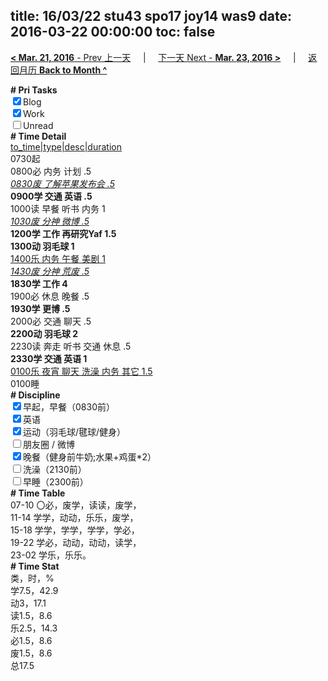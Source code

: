 title: 16/03/22 stu43 spo17 joy14 was9
date: 2016-03-22 00:00:00
toc: false
---
[**< Mar. 21, 2016** - Prev 上一天](/lifelogs/2016/03/d21.html) &nbsp; &nbsp; | &nbsp; &nbsp; [下一天 Next - **Mar. 23, 2016 >**](/lifelogs/2016/03/d23.html) &nbsp; &nbsp; |  &nbsp; &nbsp; [返回月历 **Back to Month ^**](/lifelogs/2016/03/index.html)
<br/><div><b># Pri Tasks</b></div><div><input checked="true" type="checkbox"/>Blog</div><div><input checked="true" type="checkbox"/>Work</div><div><input type="checkbox"/>Unread</div><div><b># Time Detail</b></div><div><u>to_time|type|desc|duration</u></div><div>0730起</div><div>0800必 内务 计划 .5</div><div><u><i>0830废 了解苹果发布会 .5</i></u></div><div><b>0900学 交通 英语 .5</b></div><div>1000读 早餐 听书 内务 1</div><div><u><i>1030废 分神 微博 .5</i></u></div><div><b>1200学 工作 再研究Yaf 1.5</b></div><div><b>1300动 羽毛球 1</b></div><div><u>1400乐 内务 午餐 美剧 1</u></div><div><u><i>1430废 分神 荒废 .5</i></u></div><div><b>1830学 工作 4</b></div><div>1900必 休息 晚餐 .5</div><div><b>1930学 更博 .5</b></div><div>2000必 交通 聊天 .5</div><div><b>2200动 羽毛球 2</b></div><div>2230读 奔走 听书 交通 休息 .5</div><div><b>2330学 交通 英语 1</b></div><div><u>0100乐 夜宵 聊天 洗澡 内务 其它 1.5</u></div><div>0100睡</div><div><b># Discipline</b></div><div><input checked="true" type="checkbox"/>早起，早餐（0830前）</div><div><input checked="true" type="checkbox"/>英语</div><div><input checked="true" type="checkbox"/>运动（羽毛球/毽球/健身）</div><div><input type="checkbox"/>朋友圈 / 微博</div><div><input checked="true" type="checkbox"/>晚餐（健身前牛奶;水果+鸡蛋*2）</div><div><input type="checkbox"/>洗澡（2130前）</div><div><input type="checkbox"/>早睡（2300前）</div><div><b># Time Table</b></div><div>07-10 〇必，废学，读读，废学，</div><div>11-14 学学，动动，乐乐，废学，</div><div>15-18 学学，学学，学学，学必，</div><div>19-22 学必，动动，动动，读学，</div><div>23-02 学乐，乐乐。</div><div><b># Time Stat</b></div><div>类，时，%</div><div>学7.5，42.9</div><div>动3，17.1</div><div>读1.5，8.6</div><div>乐2.5，14.3</div><div>必1.5，8.6</div><div>废1.5，8.6</div><div>总17.5</div>